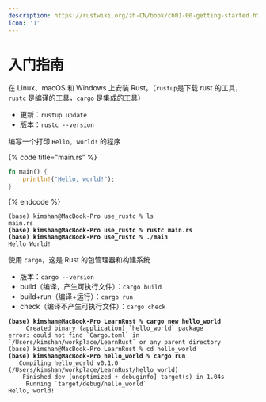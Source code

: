 ```yaml
---
description: https://rustwiki.org/zh-CN/book/ch01-00-getting-started.html
icon: '1'
---
```


# 入门指南

在 Linux、macOS 和 Windows 上安装 Rust。（`rustup`是下载 rust 的工具，`rustc` 是编译的工具，`cargo` 是集成的工具）

* 更新：`rustup update`
* 版本：`rustc --version`

编写一个打印 `Hello, world!` 的程序

{% code title="main.rs" %}
```rust
fn main() {
    println!("Hello, world!");
}
```
{% endcode %}

<pre class="language-bash"><code class="lang-bash">(base) kimshan@MacBook-Pro use_rustc % ls
main.rs
<strong>(base) kimshan@MacBook-Pro use_rustc % rustc main.rs
</strong><strong>(base) kimshan@MacBook-Pro use_rustc % ./main
</strong>Hello World!
</code></pre>

使用 `cargo`，这是 Rust 的包管理器和构建系统

* 版本：`cargo --version`
* build（编译，产生可执行文件）：`cargo build`
* build+run（编译+运行）：`cargo run`
* check（编译不产生可执行文件）：`cargo check`

<pre class="language-bash"><code class="lang-bash"><strong>(base) kimshan@MacBook-Pro LearnRust % cargo new hello_world
</strong>     Created binary (application) `hello_world` package
error: could not find `Cargo.toml` in `/Users/kimshan/workplace/LearnRust` or any parent directory
(base) kimshan@MacBook-Pro LearnRust % cd hello_world 
<strong>(base) kimshan@MacBook-Pro hello_world % cargo run            
</strong>   Compiling hello_world v0.1.0 (/Users/kimshan/workplace/LearnRust/hello_world)
    Finished dev [unoptimized + debuginfo] target(s) in 1.04s
     Running `target/debug/hello_world`
Hello, world!
</code></pre>
